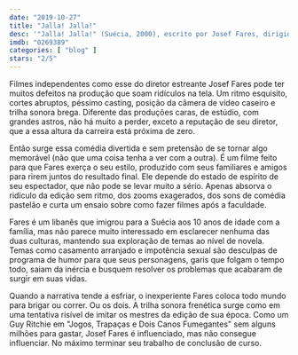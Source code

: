 ```yaml
---
date: "2019-10-27"
title: "Jalla! Jalla!"
desc: '"Jalla! Jalla!" (Suécia, 2000), escrito por Josef Fares, dirigido por Josef Fares, com Fares Fares, Torkel Petersson e Tuva Novotny. Reassisti por DVD, a primeira vez foi no Noitão Belas Artes há milênios atrás.'
imdb: "0269389"
categories: [ "blog" ]
stars: "2/5"
---
```

Filmes independentes como esse do diretor estreante Josef Fares pode ter muitos defeitos na produção que soam ridículos na tela. Um ritmo esquisito, cortes abruptos, péssimo casting, posição da câmera de vídeo caseiro e trilha sonora brega. Diferente das produções caras, de estúdio, com grandes astros, não há muito a perder, exceto a reputação de seu diretor, que a essa altura da carreira está próxima de zero.

Então surge essa comédia divertida e sem pretensão de se tornar algo memorável (não que uma coisa tenha a ver com a outra). É um filme feito para que Fares exerça o seu estilo, produzido com seus familiares e amigos para rirem juntos do resultado final. Ele depende do estado de espírito de seu espectador, que não pode se levar muito a sério. Apenas absorva o ridículo da edição sem ritmo, dos zooms exagerados, dos sons de comédia pastelão e curta um ensaio sobre como fazer filmes após a faculdade.

Fares é um libanês que imigrou para a Suécia aos 10 anos de idade com a família, mas não parece muito interessado em esclarecer nenhuma das duas culturas, mantendo sua exploração de temas ao nível de novela. Temas como casamento arranjado e impotência sexual são desculpas de programa de humor para que seus personagens, garis que folgam o tempo todo, saiam da inércia e busquem resolver os problemas que acabaram de surgir em suas vidas.

Quando a narrativa tende a esfriar, o inexperiente Fares coloca todo mundo para brigar ou correr. Ou os dois. A trilha sonora frenética surge como em uma tentativa risível de imitar os mestres da edição de sua época. Como um Guy Ritchie em "Jogos, Trapaças e Dois Canos Fumegantes" sem alguns milhões para gastar, Josef Fares é influenciado, mas não consegue influenciar. No máximo terminar seu trabalho de conclusão de curso.
